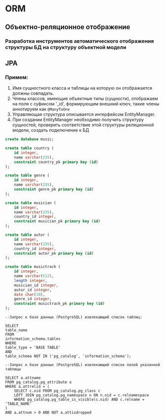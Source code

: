 # ORM

## Объектно-реляционное отображение

### Разработка инструментов автоматического отображения структуры БД на структуру объектной модели

## JPA

### Примем:

1. Имя сущностного класса и таблицы на которую он отображается должны совпадать.
2. Члены классов, имеющие объектные типы (сущности), отображаем на поля с суфиксом '_id', 
формирующим внешний ключ, такие члены аннотируем как `@ManyToOne`
3. Управляющая структура описывается интерфейсом EntityManager.
4. При создании EntityManager необходимо получить структуру сущностей,
 проверить соответствие этой структуры реляционной модели, создать подключение к БД

```sql
create database music;

create table country (
	id integer,
	name varchar(255),
	constraint country_pk primary key (id)
);

create table genre (
	id integer,
	name varchar(255),
	constraint genre_pk primary key (id)
);

create table musician (
	id integer,
	name varchar(255),
	country_id integer,
	constraint musician_pk primary key (id)
);

create table autor (
	id integer,
	name varchar(255),
	country_id integer,
	constraint autor_pk primary key (id)
);

create table musictrack (
	id integer,
	name varchar(512),
	length integer,
	musician_id integer,
	autor_id integer,
	date char(10),
	genre_id integer,
	constraint musictrack_pk primary key (id)
);
```
```
--Запрос к базе данных (PostgreSQL) извлекающий список таблиц:

SELECT
table_name
FROM
information_schema.tables
WHERE
table_type = 'BASE TABLE'
AND
table_schema NOT IN ('pg_catalog', 'information_schema');
```

```
--Запрос к базе данных (PostgreSQL) извлекающий список полей указанной таблицы

SELECT a.attname
FROM pg_catalog.pg_attribute a
WHERE a.attrelid = (
	SELECT c.oid FROM pg_catalog.pg_class c 
	LEFT JOIN pg_catalog.pg_namespace n ON n.oid = c.relnamespace
	WHERE pg_catalog.pg_table_is_visible(c.oid) AND c.relname = 'TABLE_NAME'
)
AND a.attnum > 0 AND NOT a.attisdropped
```